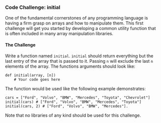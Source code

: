 ### Code Challenge: initial

One of the fundamental cornerstones of any programming language is having
a firm grasp on arrays and how to manipulate them. This first challenge
will get you started by developing a common utility function that is often
included in many array manipulation libraries.

#### The Challenge

Write a function named `initial`. `initial` should return everything but the last 
entry of the array that is passed to it. Passing `n` will exclude the last
`n` elements of the array. The functions arguments should look like:

````
def initial(array, [n])
    # Your code goes here
````

The function would be used like the following example demonstrates:

````
cars = ["Ford", "Volvo", "BMW", "Mercedes", "Toyota", "Chevrolet"]
initial(cars) # ["Ford", "Volvo", "BMW", "Mercedes", "Toyota"]
initial(cars, 2) # ["Ford", "Volvo", "BMW", "Mercedes"].
````

Note that no libraries of any kind should be used for this challenge.